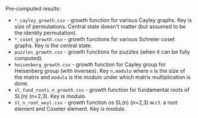 Pre-computed results:
* `*_cayley_growth.csv` - growth function for various Cayley graphs. 
    Key is size of permutations. 
    Central state doesn't matter (but assumed to be the identity permutation).
* `*_coset_growth.csv` - growth functions for various Schreier coset graphs. 
    Key is the central state.
* `puzzles_growth.csv` - growth functions for puzzles (when it can be fully computed).
* `heisenberg_growth.csv` - growth function for Cayley group for Heisenberg group (with inverses). 
    Key `n,modulo` where `n` is the size of the matrix and `modulo` is the modulo 
    under which matrix multiplication is done.
* `sl_fund_roots_n_growth.csv` - growth function for fundamental roots of SL(n) (n=2,3). Key is modulo.
* `sl_n_root_weyl.csv` - growth function os SL(n) (n=2,3) w.r.t. a root element and Coxeter element. Key is modulo.
